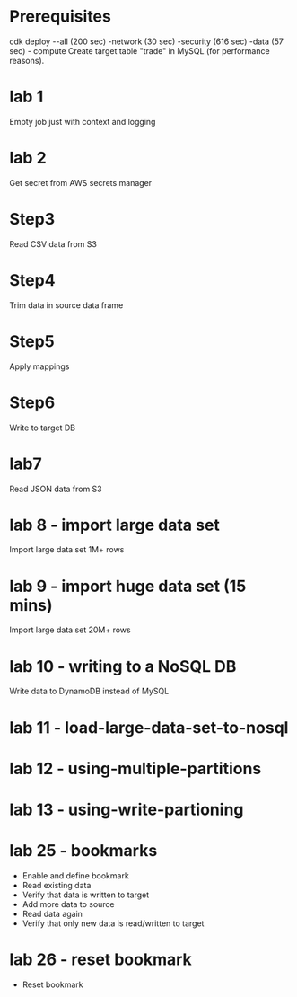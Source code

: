 # Prerequisites
cdk deploy --all
 (200 sec) -network
 (30 sec) -security
 (616 sec) -data
 (57 sec) - compute
Create target table "trade" in MySQL (for performance reasons).

# lab 1
Empty job just with context and logging

# lab 2
Get secret from AWS secrets manager

# Step3
Read CSV data from S3

# Step4
Trim data in source data frame

# Step5
Apply mappings

# Step6
Write to target DB

# lab7
Read JSON data from S3

# lab 8 - import large data set
Import large data set 1M+ rows

# lab 9 - import huge data set (15 mins)
Import large data set 20M+ rows

# lab 10 - writing to a NoSQL DB
Write data to DynamoDB instead of MySQL

# lab 11 - load-large-data-set-to-nosql

# lab 12 - using-multiple-partitions

# lab 13 - using-write-partioning

# lab 25 - bookmarks
- Enable and define bookmark
- Read existing data
- Verify that data is written to target
- Add more data to source
- Read data again
- Verify that only new data is read/written to target

# lab 26 - reset bookmark
- Reset bookmark
